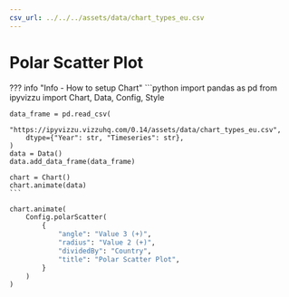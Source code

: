 ```yaml
---
csv_url: ../../../assets/data/chart_types_eu.csv
---
```


# Polar Scatter Plot

<div id="example_01"></div>

??? info "Info - How to setup Chart"
    ```python
    import pandas as pd
    from ipyvizzu import Chart, Data, Config, Style

    data_frame = pd.read_csv(
        "https://ipyvizzu.vizzuhq.com/0.14/assets/data/chart_types_eu.csv",
        dtype={"Year": str, "Timeseries": str},
    )
    data = Data()
    data.add_data_frame(data_frame)

    chart = Chart()
    chart.animate(data)
    ```

```python
chart.animate(
    Config.polarScatter(
        {
            "angle": "Value 3 (+)",
            "radius": "Value 2 (+)",
            "dividedBy": "Country",
            "title": "Polar Scatter Plot",
        }
    )
)
```

<script src="./53_P_C_polar_scatter.js"></script>
